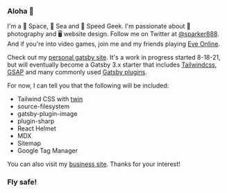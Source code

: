 ### Aloha 🤙

I'm a 🚀 Space, 🐬 Sea and 🚗 Speed Geek. I'm passionate about 📸 photography and 🖥️ website design. Follow me on Twitter at [@sparker888](https://www.twitter.com/sparker888). And if you're into video games, join me and my friends playing [Eve Online](https://www.eveonline.com/signup?invc=bed0f5cf-ea4b-4c92-9128-b76165d69757).

Check out my [personal gatsby site](https://ecstatic-elion-b17c35.netlify.app/). It's a work in progress started 8-18-21, but will eventually become a Gatsby 3.x starter that includes [Tailwindcss](https://tailwindcss.com/), [GSAP](https://greensock.com/) and many commonly used [Gatsby plugins](https://www.gatsbyjs.com/plugins).

For now, I can tell you that the following will be included:

- Tailwind CSS with [twin](https://github.com/ben-rogerson/twin.macro)
- source-filesystem
- gatsby-plugin-image
- plugin-sharp
- React Helmet
- MDX
- Sitemap
- Google Tag Manager

You can also visit my [business site](https://www.gravitaldigital.com). Thanks for your interest!

### Fly safe!


<!--
**sparker888/sparker888** is a ✨ _special_ ✨ repository because its `README.md` (this file) appears on your GitHub profile.

Here are some ideas to get you started:

- 🔭 I’m currently working on ...
- 🌱 I’m currently learning ...
- 👯 I’m looking to collaborate on ...
- 🤔 I’m looking for help with ...
- 💬 Ask me about ...
- 📫 How to reach me: ...
- 😄 Pronouns: ...
- ⚡ Fun fact: ...
-->
